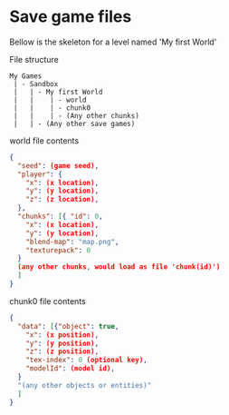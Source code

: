 # Save game files
Bellow is the skeleton for a level named 'My first World'

File structure
```
My Games
 | - Sandbox
 |   | - My first World
 |   |    | - world
 |   |    | - chunk0
 |   |    | - (Any other chunks)
 |   | - (Any other save games)
```
world file contents
```json
{
  "seed": (game seed),
  "player": {
    "x": (x location),
    "y": (y location),
    "z": (z location),
  }, 
  "chunks": [{ "id": 0,
    "x": (x location),
    "y": (y location),
    "blend-map": "map.png",
    "texturepack": 0
  }
  (any other chunks, would load as file 'chunk(id)')
  ]
}
```
chunk0 file contents
```json
{
  "data": [{"object": true,
    "x": (x position),
    "y": (y position),
    "z": (z position),
    "tex-index": 0 (optional key),
    "modelId": (model id),
  }
  "(any other objects or entities)"
  ]
}
```
